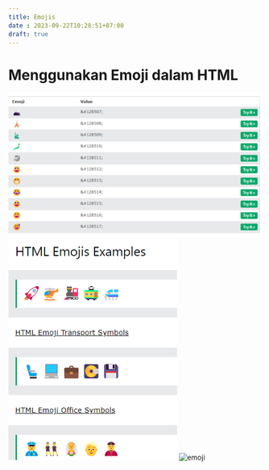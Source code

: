 ```yaml
---
title: Emojis
date : 2023-09-22T10:28:51+07:00
draft: true
---
```


# Menggunakan Emoji dalam HTML


![emoji](images/emoji1.png)
![emoji](images/emoji2.png)
![emoji](images/emoji3.pmg)
